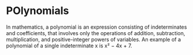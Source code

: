 # POlynomials
In mathematics, a polynomial is an expression consisting of indeterminates and coefficients, that involves only the operations of addition, subtraction, multiplication, and positive-integer powers of variables. An example of a polynomial of a single indeterminate x is x² − 4x + 7.
